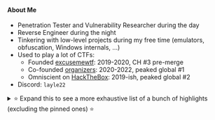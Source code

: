 #### About Me
* Penetration Tester and Vulnerability Researcher during the day
* Reverse Engineer during the night
* Tinkering with low-level projects during my free time (emulators, obfuscation, Windows internals, ...) 
* Used to play a lot of CTFs:
  * Founded [excusemewtf](https://ctftime.org/team/104977/): 2019-2020, CH #3 pre-merge
  * Co-founded [organizers](https://ctftime.org/team/42934/): 2020-2022, peaked global #1
  * Omniscient on [HackTheBox](https://app.hackthebox.com/profile/7533): 2019-ish, peaked global #2  
* Discord: `layle22`

<details>
  <summary>⭐ Expand this to see a more exhaustive list of a bunch of highlights (excluding the pinned ones) ⭐</summary>
  
 #### Emulation
  * [ayyboy-advance](https://github.com/ioncodes/ayyboy-advance) - GameBoy Advance emulator, ayyboy's big brother
  * [ayyboy](https://github.com/ioncodes/ayyboy) - GameBoy and GameBoy Color emulator, featuring rumble pak support :)
  * [gg](https://github.com/ioncodes/gg) - GameGear emulator, partial support for Sega Master System
  * [llvm8](https://github.com/ioncodes/llvm8) - Statically recompiling CHIP8 to Windows and macOS using LLVM
 
  #### Research & Low-Level
  * [Curveball](https://github.com/ioncodes/Curveball) - Proof of concept code for CVE-2020-0601 also known as the "CryptoAPI exploit"
  * [BlueGate](https://github.com/ioncodes/BlueGate) - PoC for the Remote Desktop Gateway vulnerability - CVE-2020-0609 & CVE-2020-0610
  * [noviy_nocd](https://github.com/ioncodes/noviy_nocd) - Universal No-CD patcher for games protected by Noviy Disk's custom DRM solution
  * [dbgmon](https://github.com/ioncodes/dbgmon) - Reverse engineered implementation of DbgView's usermode logger
  * [dlsym_hook](https://github.com/ioncodes/dlsym_hook) - Rewrites a binary statically by lifting the instructions to LLVM, hooking a function and compiling it back
  * [rw](https://github.com/ioncodes/rw) - A kernel driver exposing read/write capabilities to usermode
  * [pooldump](https://github.com/ioncodes/pooldump) - Allows you to dump all nonpaged `BigPool`s from kernel
  * [SteamManifestFixer](https://github.com/ioncodes/SteamManifestFixer) - Patches Steam to download depot files without manifest data

  #### Game Hacking
  * [DeadByDaylight](https://github.com/ioncodes/DeadByDaylight) - Dead by Daylight research material gathered while reverse engineering the game
  * [RACEAC](https://github.com/ioncodes/RACEAC) - Proof of concept code for an EasyAntiCheat race condition that allowed you to tamper resource data
  * [FallGuys](https://github.com/ioncodes/FallGuys) - FallGuys cheat that used internal functions present in one of the first published releases of the game
  * [Maze](https://github.com/ioncodes/Maze) - Cheats for "Maze", LiveOverflow's game hacking challenge
  * [vacation3-emu](https://github.com/ioncodes/vacation3-emu) - An emulator that deobfuscates and decrypts VAC3 anticheat modules
  * [NonlethalCompany](https://github.com/ioncodes/NonlethalCompany) - Lethal Company mod that uses Harmony to change various aspects of the game (infinite sprint, no death, etc)
  * [ESP-It](https://github.com/ioncodes/ESP-It) - ESP for Witch It
  * [Clicker Heroes](https://github.com/ioncodes/clickerheroes) - Clicker Heroes redemption code emulator

  #### Tooling & Automation
  * [ida-teams-docker](ida-teams-docker) - Dockerized version of IDA Pro's Hexvault and Lumina
  * [docker-compiler-explorer](https://github.com/ioncodes/docker-compiler-explorer) - Dockerized version of Godbolt's Compiler Explorer preconfigured with C, C++, Rust and LLVM

  #### Miscellaneous
  * [long_night](https://github.com/ioncodes/long_night) - A collection of themes based on pastel colors, created for reverse engineers
  * [sbb](https://github.com/ioncodes/sbb) - A commandline tool that allows you to check the public transportation connection via SBB
  * [JodelAPI](https://github.com/ioncodes/JodelAPI) - A wrapper for Jodel's API
</details>
